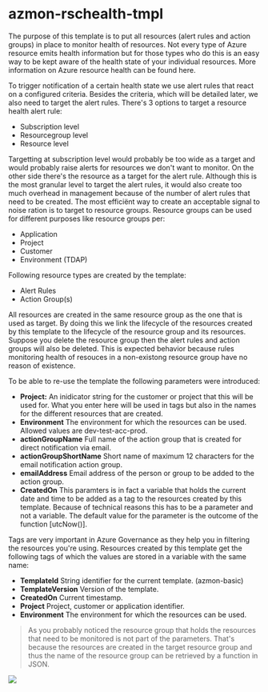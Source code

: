 # azmon-rschealth-tmpl

The purpose of this template is to put all resources (alert rules and action groups) in place to monitor health of resources. Not every type of Azure resource emits health information but for those types who do this is an easy way to be kept aware of the health state of your individual resources. More information on Azure resource health can be found here.

To trigger notification of a certain health state we use alert rules that react on a configured criteria. Besides the criteria, which will be detailed later, we also need to target the alert rules. There's 3 options to target a resource health alert rule:

- Subscription level
- Resourcegroup level
- Resource level

Targetting at subscription level would probably be too wide as a target and would probably raise alerts for resources we don't want to monitor. On the other side there's the resource as a target for the alert rule. Although this is the most granular level to target the alert rules, it would also create too much overhead in management because of the number of alert rules that need to be created. The most efficiënt way to create an acceptable signal to noise ration is to target to resource groups. Resource groups can be used for different purposes like resource groups per:

- Application
- Project
- Customer
- Environment (TDAP)

Following resource types are created by the template:

- Alert Rules
- Action Group(s)

All resources are created in the same resource group as the one that is used as target. By doing this we link the lifecycle of the resources created by this template to the lifecycle of the resource group and its resources. Suppose you delete the resource group then the alert rules and action groups will also be deleted. This is expected behavior because rules monitoring health of resouces in a non-existong resource group have no reason of existence.

To be able to re-use the template the following parameters were introduced:

- **Project:** An inidicator string for the customer or project that this will be used for. What you enter here will be used in tags but also in the names for the different resources that are created.
- **Environment** The environment for which the resources can be used. Allowed values are dev-test-acc-prod.
- **actionGroupName** Full name of the action group that is created for direct notification via email.
- **actionGroupShortName** Short name of maximum 12 characters for the email notification action group.
- **emailAddress** Email address of the person or group to be added to the action group.
- **CreatedOn** This paramters is in fact a variable that holds the current date and time to be added as a tag to the resources created by this template. Because of technical reasons this has to be a parameter and not a variable. The default value for the parameter is the outcome of the function [utcNow()].

Tags are very important in Azure Governance as they help you in filtering the resources you're using. Resources created by this template get the following tags of which the values are stored in a variable with the same name:

- **TemplateId** String identifier for the current template. (azmon-basic)
- **TemplateVersion** Version of the template.
- **CreatedOn** Current timestamp.
- **Project** Project, customer or application identifier.
- **Environment** The environment for which the resources can be used.

> As you probably noticed the resource group that holds the resources that need to be monitored is not part of the parameters. That's because the resources are created in the target resource group and thus the name of the resource group can be retrieved by a function in JSON.

<a href="https://portal.azure.com/#create/Microsoft.Template/uri/https%3A%2F%2Fraw.githubusercontent.com%2Fmydur%2FARMtemplates%2Fmaster%2Fazmon-rschealth-tmpl%2F%5Fworking%2Ftemplate.json" target="_blank">
<img src="http://azuredeploy.net/deploybutton.png"/>
</a><br />
